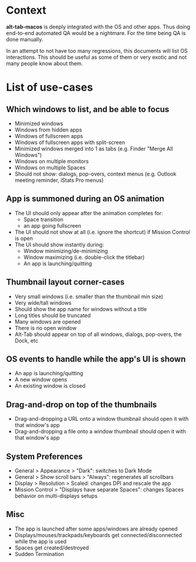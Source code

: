 # Context

**alt-tab-macos** is deeply integrated with the OS and other apps. Thus doing end-to-end automated QA would be a nightmare. For the time being QA is done manually.

In an attempt to not have too many regressions, this documents will list OS interactions. This should be useful as some of them or very exotic and not many people know about them.

# List of use-cases

## Which windows to list, and be able to focus

* Minimized windows
* Windows from hidden apps
* Windows of fullscreen apps
* Windows of fullscreen apps with split-screen
* Minimized windows merged into 1 as tabs (e.g. Finder "Merge All Windows") 
* Windows on multiple monitors
* Windows on multiple Spaces
* Should not show: dialogs, pop-overs, context menus (e.g. Outlook meeting reminder, iStats Pro menus)

## App is summoned during an OS animation

* The UI should only appear after the animation completes for:
  * Space transition
  * an app going fullscreen
* The UI should not show at all (i.e. ignore the shortcut) if Mission Control is open
* The UI should show instantly during:
  * Window minimizing/de-minimizing
  * Window maximizing (i.e. double-click the titlebar)
  * An app is launching/quitting

## Thumbnail layout corner-cases

* Very small windows (i.e. smaller than the thumbnail min size)
* Very wide/tall windows
* Should show the app name for windows without a title
* Long titles should be truncated
* Many windows are opened
* There is no open window
* Alt-Tab should appear on top of all windows, dialogs, pop-overs, the Dock, etc

## OS events to handle while the app's UI is shown

* An app is launching/quitting
* A new window opens
* An existing window is closed

## Drag-and-drop on top of the thumbnails

* Drag-and-dropping a URL onto a window thumbnail should open it with that window's app
* Drag-and-dropping a file onto a window thumbnail should open it with that window's app

## System Preferences

* General > Appearance > "Dark": switches to Dark Mode
* General > Show scroll bars > "Always": regenerates all scrollbars
* Display > Resolution > Scaled: changes DPI and rescale the app
* Mission Control > "Displays have separate Spaces": changes Spaces behavior on multi-displays setups

## Misc

* The app is launched after some apps/windows are already opened
* Displays/mouses/trackpads/keyboards get connected/disconnected while the app is used
* Spaces get created/destroyed
* Sudden Termination

